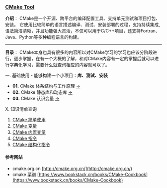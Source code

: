 ### [CMake Tool](https://cmake.org/)
**介绍**： CMake是一个开源、跨平台的编译配置工具、支持单元测试和项目打包、安装。 它使用比较简单的语言描述编译、测试、安装部署的过程，支持持续集成, 语法简洁清晰，并且功能强大灵活，不仅可以用于C/C++项目，还支持Fortran、Java、Python等多种编程语言的构建。

----

**目录**：
CMake本身也具有很多的内容所以对CMake学习的学习也应该分阶段进行，逐步掌握，在有一个大概的了解，和对CMake内容有一定的掌握后就可以进行字典化学习，需要什么就查询相应的内容就可以了。

一. 基础使用 - 能够构建一个小项目：**库、测试、安装**

- **01.** CMake 体系结构与工作原理 [->](./contents/BasicStage/CMakeBasicknowledge.md)
- **02.** CMake 静态库和动态库 [->](./contents/BasicStage/CMakeStaticAndDynamicLibrary.md)
- **03.** CMake 认识变量 [->](./contents/BasicStage/CMakeBasicknowledge.md)






X. 知识清单查询

1. [CMake 简单使用](./contents/CMakeUsingSImple.md)
2. [CMake 变量](./contents/CMakeVariables.md)
3. [CMake 内置变量](./contents/CMakeInternalVariable.md)
4. [CMake 指令](./contents/CMakeInstructions.md)
5. [CMake 结构化指令](./contents/CMakeStructuredInstruction.md)



#### 参考网站

- cmake.org.cn [http://cmake.org.cn/](http://cmake.org.cn/)
- cmake 菜谱 [https://www.bookstack.cn/books/CMake-Cookbook](https://www.bookstack.cn/books/CMake-Cookbook)
